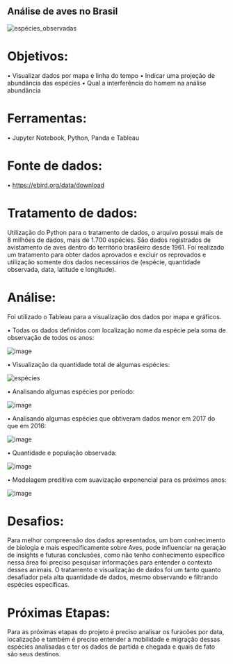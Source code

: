 ## Análise de aves no Brasil
![espécies_observadas](https://user-images.githubusercontent.com/42010810/115964661-f3440580-a4fb-11eb-9a85-dd2e6671cd60.gif)


# Objetivos:

•	Visualizar dados por mapa e linha do tempo
•	Indicar uma projeção de abundância das espécies
•	Qual a interferência do homem na análise abundância 

# Ferramentas:

•	Jupyter Notebook, Python, Panda e Tableau

# Fonte de dados:

•	 https://ebird.org/data/download 

# Tratamento de dados:

Utilização do Python para o tratamento de dados, o arquivo possui mais de 8 milhões de dados, mais de 1.700 espécies. São dados registrados de avistamento de aves dentro do território brasileiro desde 1961.
Foi realizado um tratamento para obter dados aprovados e excluir os reprovados e utilização somente dos dados necessários de (espécie, quantidade observada, data, latitude e longitude).

# Análise:

Foi utilizado o Tableau para a visualização dos dados por mapa e gráficos.

•	Todas os dados definidos com localização nome da espécie pela soma de observação de todos os anos: 

 ![image](https://user-images.githubusercontent.com/42010810/115964167-83348000-a4f9-11eb-9c23-2f6cf1869732.png)

•	Visualização da quantidade total de algumas espécies:

![espécies](https://user-images.githubusercontent.com/42010810/115964268-02c24f00-a4fa-11eb-87ca-68aa21b7a888.gif)

•	Analisando algumas espécies por período:

![image](https://user-images.githubusercontent.com/42010810/115964313-369d7480-a4fa-11eb-844a-1a6b59678ca3.png)

•	Analisando algumas espécies que obtiveram dados menor em 2017 do que em 2016:

![image](https://user-images.githubusercontent.com/42010810/115964531-51241d80-a4fb-11eb-94de-d6687f0ad5aa.png)

•	Quantidade e população observada:

![image](https://user-images.githubusercontent.com/42010810/115964605-b0822d80-a4fb-11eb-8f6c-657a25020be1.png)

•	Modelagem preditiva com suavização exponencial para os próximos anos:

![image](https://user-images.githubusercontent.com/42010810/115964617-bd9f1c80-a4fb-11eb-97b1-b821cd7f8a4d.png)


# Desafios:

Para melhor compreensão dos dados apresentados, um bom conhecimento de biologia e mais especificamente sobre Aves, pode influenciar na geração de insights e futuras conclusões, como não tenho conhecimento específico nessa área foi preciso pesquisar informações para entender o contexto desses animais. 
O tratamento e visualização de dados foi um tanto quanto desafiador pela alta quantidade de dados, mesmo observando e filtrando espécies específicas.

# Próximas Etapas:

Para as próximas etapas do projeto é preciso analisar os furacões por data, localização e também é preciso entender a mobilidade e migração dessas espécies analisadas e ter os dados de partida e chegada e quais de fato são seus destinos. 

